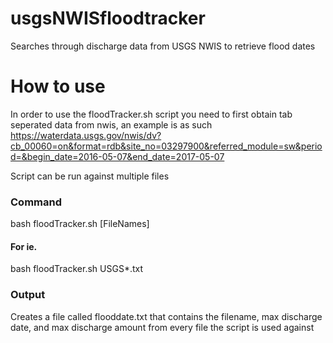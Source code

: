 # usgsNWISfloodtracker
Searches through discharge data from USGS NWIS to retrieve flood dates

<h1>How to use</h1>
In order to use the floodTracker.sh script you need to first obtain tab seperated data from nwis, an example is as such
<a href=https://waterdata.usgs.gov/nwis/dv?cb_00060=on&format=rdb&site_no=03297900&referred_module=sw&period=&begin_date=2016-05-07&end_date=2017-05-07>https://waterdata.usgs.gov/nwis/dv?cb_00060=on&format=rdb&site_no=03297900&referred_module=sw&period=&begin_date=2016-05-07&end_date=2017-05-07</a>

Script can be run against multiple files

<h3>Command</h3>
bash floodTracker.sh [FileNames]

<h4>For ie.</h4>
bash floodTracker.sh USGS*.txt

<h3>Output</h3>
Creates a file called flooddate.txt that contains the filename, max discharge date, and max discharge amount from every file the script is used against
